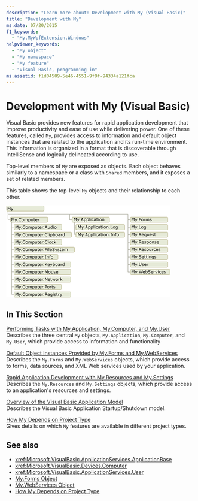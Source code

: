 ```yaml
---
description: "Learn more about: Development with My (Visual Basic)"
title: "Development with My"
ms.date: 07/20/2015
f1_keywords: 
  - "My.MyWpfExtension.Windows"
helpviewer_keywords: 
  - "My object"
  - "My namespace"
  - "My feature"
  - "Visual Basic, programming in"
ms.assetid: f1d04509-5e46-4551-9f9f-94334a121fca
---
```

# Development with My (Visual Basic)

Visual Basic provides new features for rapid application development that improve productivity and ease of use while delivering power. One of these features, called `My`, provides access to information and default object instances that are related to the application and its run-time environment. This information is organized in a format that is discoverable through IntelliSense and logically delineated according to use.  
  
 Top-level members of `My` are exposed as objects. Each object behaves similarly to a namespace or a class with `Shared` members, and it exposes a set of related members.  
  
 This table shows the top-level `My` objects and their relationship to each other.  
  
 ![Diagram shows the object model for My.](./media/index/my-object-model-relationships.gif)  
  
## In This Section  

 [Performing Tasks with My.Application, My.Computer, and My.User](performing-tasks-with-my-application-my-computer-and-my-user.md)  
 Describes the three central `My` objects, `My.Application`, `My.Computer`, and `My.User`, which provide access to information and functionality  
  
 [Default Object Instances Provided by My.Forms and My.WebServices](default-object-instances-provided-by-my-forms-and-my-webservices.md)  
 Describes the `My.Forms` and `My.WebServices` objects, which provide access to forms, data sources, and XML Web services used by your application.  
  
 [Rapid Application Development with My.Resources and My.Settings](rapid-application-development-with-my-resources-and-my-settings.md)  
 Describes the `My.Resources` and `My.Settings` objects, which provide access to an application's resources and settings.  
  
 [Overview of the Visual Basic Application Model](overview-of-the-visual-basic-application-model.md)  
 Describes the Visual Basic Application Startup/Shutdown model.  
  
 [How My Depends on Project Type](how-my-depends-on-project-type.md)  
 Gives details on which `My` features are available in different project types.  
  
## See also

- <xref:Microsoft.VisualBasic.ApplicationServices.ApplicationBase>
- <xref:Microsoft.VisualBasic.Devices.Computer>
- <xref:Microsoft.VisualBasic.ApplicationServices.User>
- [My.Forms Object](../../language-reference/objects/my-forms-object.md)
- [My.WebServices Object](../../language-reference/objects/my-webservices-object.md)
- [How My Depends on Project Type](how-my-depends-on-project-type.md)
